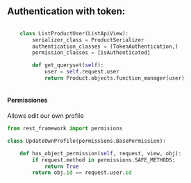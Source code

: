 ## Authentication with token:
```python

	class ListProductUser(ListApiView):
		serializer_class = ProductSerializer
		authentication_classes = (TokenAuthentication,)
		permission_classes = [isAuthenticated]

		def get_queryset(self):
			user = self.request.user
			return Product.objects.function_manager(user)
	
```

#### Permissiones
Allows edit our own profile
```python
from rest_framework import permisions

class UpdateOwnProfile(permissions.BasePermission):

	def has_object_permission(self, request, view, obj):
		if request.method in permissions.SAFE_METHODS:
			return True
		return obj.id == request.user.id
	
```
